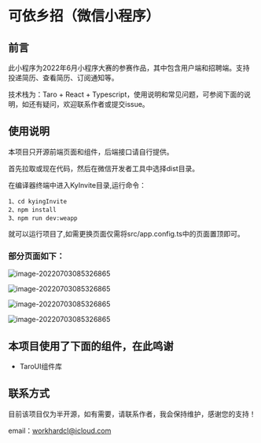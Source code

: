 # 可依乡招（微信小程序）

## 前言

此小程序为2022年6月小程序大赛的参赛作品，其中包含用户端和招聘端。支持投递简历、查看简历、订阅通知等。

技术栈为：Taro  +  React + Typescript，使用说明和常见问题，可参阅下面的说明，如还有疑问，欢迎联系作者或提交issue。

## 使用说明

本项目只开源前端页面和组件，后端接口请自行提供。

首先拉取或现在代码，然后在微信开发者工具中选择dist目录。

在编译器终端中进入KyInvite目录,运行命令：

```shell
1、cd kyingInvite
2、npm install 
3、npm run dev:weapp
```

就可以运行项目了,如需更换页面仅需将src/app.config.ts中的页面置顶即可。

### 部分页面如下：

![image-20220703085326865](https://kyingsoft.oss-cn-hangzhou.aliyuncs.com/setting/github/Kyinvite/1.png)

![image-20220703085326865](https://kyingsoft.oss-cn-hangzhou.aliyuncs.com/setting/github/Kyinvite/2.png)



![image-20220703085326865](https://kyingsoft.oss-cn-hangzhou.aliyuncs.com/setting/github/Kyinvite/3.png)



![image-20220703085326865](https://kyingsoft.oss-cn-hangzhou.aliyuncs.com/setting/github/Kyinvite/4.png)

## 本项目使用了下面的组件，在此鸣谢

- TaroUI组件库

## 联系方式

目前该项目仅为半开源，如有需要，请联系作者，我会保持维护，感谢您的支持！

email：workhardcl@icloud.com	

